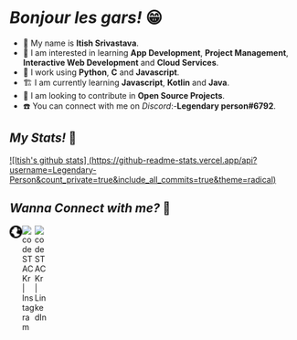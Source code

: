# ***Bonjour les gars!*** 😁
<!--Itish Srivastava-->
* 📣 My name is **Itish Srivastava**.
* 🧠 I am interested in learning **App Development**, **Project Management**, **Interactive Web Development** and **Cloud Services**.
* 🧰 I work using **Python**, **C** and **Javascript**.
* 🏗️ I am currently learning **Javascript**, **Kotlin** and **Java**.
* 👀 I am looking to contribute in **Open Source Projects**.
* ☎️ You can connect with me on *Discord*:-**Legendary person#6792**.

## ***My Stats!*** 👀
[![Itish's github stats] (https://github-readme-stats.vercel.app/api?username=Legendary-Person&count_private=true&include_all_commits=true&theme=radical)](https://google.com)

## ***Wanna Connect with me?*** 🤙
[<img align="left" alt="codeSTACKr.com" width="22px" src="https://raw.githubusercontent.com/iconic/open-iconic/master/svg/globe.svg" />][website]
[<img align="left" alt="codeSTACKr | Instagram" width="22px" src="https://www.svgrepo.com/show/217758/instagram.svg" />][instagram]
[<img align="left" alt="codeSTACKr | LinkedIn" width="22px" src="https://cdn.jsdelivr.net/npm/simple-icons@v3/icons/linkedin.svg" />][linkedin]

<!-- This section you create this variables that are used above -->
[website]: http://itishsrivastava.me/
[instagram]: https://www.instagram.com/just_a_woke_human/
[linkedin]: https://www.linkedin.com/in/itish-srivastava-614431229/
